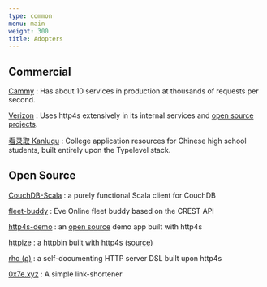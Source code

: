 ```yaml
---
type: common
menu: main
weight: 300
title: Adopters
---
```


## Commercial

[Cammy](http://www.cammy.com)
: Has about 10 services in production at thousands of requests per second.

[Verizon](http://www.verizon.com)
: Uses http4s extensively in its internal services and [open source projects](http://verizon.github.io).

[看录取 Kanluqu](https://www.kanluqu.com)
: College application resources for Chinese high school students, built entirely upon the Typelevel stack. 
	
## Open Source

[CouchDB-Scala](https://github.com/beloglazov/couchdb-scala)
: a purely functional Scala client for CouchDB

[fleet-buddy](https://github.com/reactormonk/fleet-buddy)
: Eve Online fleet buddy based on the CREST API

[http4s-demo](http://demo.http4s.org/)
: an [open source](https://github.com/http4s/htt4ps_demo) demo app built with http4s

[httpize](http://httpize.herokuapp.com/)
: a httpbin built with http4s [(source)](https://github.com/ppurang/httpize)

[rho (ρ)](http://github.com/http4s/rho)
: a self-documenting HTTP server DSL built upon http4s

[0x7e.xyz](https://github.com/timo-schmid/0x7e.xyz)
: A simple link-shortener

